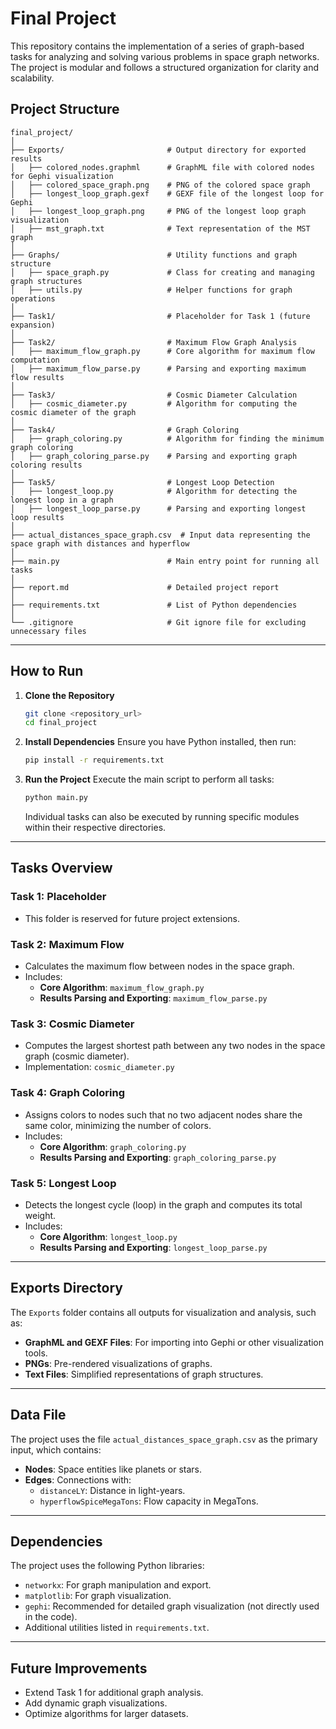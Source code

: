 
# Final Project

This repository contains the implementation of a series of graph-based tasks for analyzing and solving various problems in space graph networks. The project is modular and follows a structured organization for clarity and scalability.

## **Project Structure**

```
final_project/
│
├── Exports/                       # Output directory for exported results
│   ├── colored_nodes.graphml      # GraphML file with colored nodes for Gephi visualization
│   ├── colored_space_graph.png    # PNG of the colored space graph
│   ├── longest_loop_graph.gexf    # GEXF file of the longest loop for Gephi
│   ├── longest_loop_graph.png     # PNG of the longest loop graph visualization
│   ├── mst_graph.txt              # Text representation of the MST graph
│
├── Graphs/                        # Utility functions and graph structure
│   ├── space_graph.py             # Class for creating and managing graph structures
│   ├── utils.py                   # Helper functions for graph operations
│
├── Task1/                         # Placeholder for Task 1 (future expansion)
│
├── Task2/                         # Maximum Flow Graph Analysis
│   ├── maximum_flow_graph.py      # Core algorithm for maximum flow computation
│   ├── maximum_flow_parse.py      # Parsing and exporting maximum flow results
│
├── Task3/                         # Cosmic Diameter Calculation
│   ├── cosmic_diameter.py         # Algorithm for computing the cosmic diameter of the graph
│
├── Task4/                         # Graph Coloring
│   ├── graph_coloring.py          # Algorithm for finding the minimum graph coloring
│   ├── graph_coloring_parse.py    # Parsing and exporting graph coloring results
│
├── Task5/                         # Longest Loop Detection
│   ├── longest_loop.py            # Algorithm for detecting the longest loop in a graph
│   ├── longest_loop_parse.py      # Parsing and exporting longest loop results
│
├── actual_distances_space_graph.csv  # Input data representing the space graph with distances and hyperflow
│
├── main.py                        # Main entry point for running all tasks
│
├── report.md                      # Detailed project report
│
├── requirements.txt               # List of Python dependencies
│
└── .gitignore                     # Git ignore file for excluding unnecessary files
```

---

## **How to Run**

1. **Clone the Repository**
   ```bash
   git clone <repository_url>
   cd final_project
   ```

2. **Install Dependencies**
   Ensure you have Python installed, then run:
   ```bash
   pip install -r requirements.txt
   ```

3. **Run the Project**
   Execute the main script to perform all tasks:
   ```bash
   python main.py
   ```

   Individual tasks can also be executed by running specific modules within their respective directories.

---

## **Tasks Overview**

### **Task 1: Placeholder**
- This folder is reserved for future project extensions.

### **Task 2: Maximum Flow**
- Calculates the maximum flow between nodes in the space graph.
- Includes:
  - **Core Algorithm**: `maximum_flow_graph.py`
  - **Results Parsing and Exporting**: `maximum_flow_parse.py`

### **Task 3: Cosmic Diameter**
- Computes the largest shortest path between any two nodes in the space graph (cosmic diameter).
- Implementation: `cosmic_diameter.py`

### **Task 4: Graph Coloring**
- Assigns colors to nodes such that no two adjacent nodes share the same color, minimizing the number of colors.
- Includes:
  - **Core Algorithm**: `graph_coloring.py`
  - **Results Parsing and Exporting**: `graph_coloring_parse.py`

### **Task 5: Longest Loop**
- Detects the longest cycle (loop) in the graph and computes its total weight.
- Includes:
  - **Core Algorithm**: `longest_loop.py`
  - **Results Parsing and Exporting**: `longest_loop_parse.py`

---

## **Exports Directory**
The `Exports` folder contains all outputs for visualization and analysis, such as:
- **GraphML and GEXF Files**: For importing into Gephi or other visualization tools.
- **PNGs**: Pre-rendered visualizations of graphs.
- **Text Files**: Simplified representations of graph structures.

---

## **Data File**
The project uses the file `actual_distances_space_graph.csv` as the primary input, which contains:
- **Nodes**: Space entities like planets or stars.
- **Edges**: Connections with:
  - `distanceLY`: Distance in light-years.
  - `hyperflowSpiceMegaTons`: Flow capacity in MegaTons.

---

## **Dependencies**
The project uses the following Python libraries:
- `networkx`: For graph manipulation and export.
- `matplotlib`: For graph visualization.
- `gephi`: Recommended for detailed graph visualization (not directly used in the code).
- Additional utilities listed in `requirements.txt`.

---

## **Future Improvements**
- Extend Task 1 for additional graph analysis.
- Add dynamic graph visualizations.
- Optimize algorithms for larger datasets.
